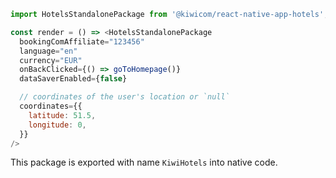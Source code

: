 ```js
import HotelsStandalonePackage from '@kiwicom/react-native-app-hotels';

const render = () => <HotelsStandalonePackage
  bookingComAffiliate="123456"
  language="en"
  currency="EUR"
  onBackClicked={() => goToHomepage()}
  dataSaverEnabled={false}

  // coordinates of the user's location or `null`
  coordinates={{
    latitude: 51.5,
    longitude: 0,
  }}
/>
```

This package is exported with name `KiwiHotels` into native code.
